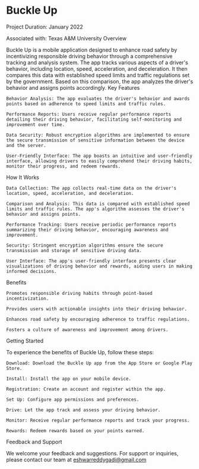 # Buckle Up

Project Duration: January 2022

Associated with: Texas A&M University
Overview

Buckle Up is a mobile application designed to enhance road safety by incentivizing responsible driving behavior through a comprehensive tracking and analysis system. The app tracks various aspects of a driver's behavior, including location, speed, acceleration, and deceleration. It then compares this data with established speed limits and traffic regulations set by the government. Based on this comparison, the app analyzes the driver's behavior and assigns points accordingly.
Key Features

    Behavior Analysis: The app evaluates the driver's behavior and awards points based on adherence to speed limits and traffic rules.

    Performance Reports: Users receive regular performance reports detailing their driving behavior, facilitating self-monitoring and improvement over time.

    Data Security: Robust encryption algorithms are implemented to ensure the secure transmission of sensitive information between the device and the server.

    User-Friendly Interface: The app boasts an intuitive and user-friendly interface, allowing drivers to easily comprehend their driving habits, monitor their progress, and redeem rewards.

How It Works

    Data Collection: The app collects real-time data on the driver's location, speed, acceleration, and deceleration.

    Comparison and Analysis: This data is compared with established speed limits and traffic rules. The app's algorithm assesses the driver's behavior and assigns points.

    Performance Tracking: Users receive periodic performance reports summarizing their driving behavior, encouraging awareness and improvement.

    Security: Stringent encryption algorithms ensure the secure transmission and storage of sensitive driving data.

    User Interface: The app's user-friendly interface presents clear visualizations of driving behavior and rewards, aiding users in making informed decisions.

Benefits

    Promotes responsible driving habits through point-based incentivization.

    Provides users with actionable insights into their driving behavior.

    Enhances road safety by encouraging adherence to traffic regulations.

    Fosters a culture of awareness and improvement among drivers.

Getting Started

To experience the benefits of Buckle Up, follow these steps:

    Download: Download the Buckle Up app from the App Store or Google Play Store.

    Install: Install the app on your mobile device.

    Registration: Create an account and register within the app.

    Set Up: Configure app permissions and preferences.

    Drive: Let the app track and assess your driving behavior.

    Monitor: Receive regular performance reports and track your progress.

    Rewards: Redeem rewards based on your points earned.

Feedback and Support

We welcome your feedback and suggestions. For support or inquiries, please contact our team at eshwarreddygadi@gmail.com
